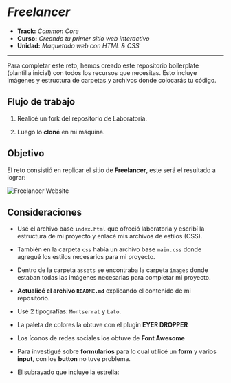 # ***Freelancer***

* **Track:** _Common Core_
* **Curso:** _Creando tu primer sitio web interactivo_
* **Unidad:** _Maquetado web con HTML & CSS_

***

Para completar este reto, hemos creado este repositorio boilerplate (plantilla
inicial) con todos los recursos que necesitas. Esto incluye imágenes y
estructura de carpetas y archivos donde colocarás tu código.

## Flujo de trabajo

1. Realicé un fork del repositorio de Laboratoria.

2. Luego lo **cloné** en mi máquina.

## Objetivo

El reto consistió en replicar el sitio de **Freelancer**, este será el resultado
a lograr:

![Freelancer Website](docs/fullpage.png)

## Consideraciones

* Usé el archivo base `index.html` que ofreció laboratoria y escribí la estructura de mi proyecto y enlacé mis archivos de estilos (CSS).

* También en la carpeta `css` había un archivo base `main.css` donde agregué los estilos necesarios para mi proyecto.

* Dentro de la carpeta `assets` se encontraba la carpeta `images` donde estaban todas las imágenes necesarias para completar mi proyecto.

*  **Actualicé el archivo `README.md`** explicando el contenido de mi repositorio.

* Usé 2 tipografías: `Montserrat` y `Lato`.

* La paleta de colores la obtuve con el plugin **EYER DROPPER**

* Los íconos de redes sociales los obtuve de **Font Awesome**

* Para investigué sobre **formularios** para lo cual utilicé un **form** y varios **input**, con los **button** no tuve problema.

* El subrayado que incluye la estrella:
